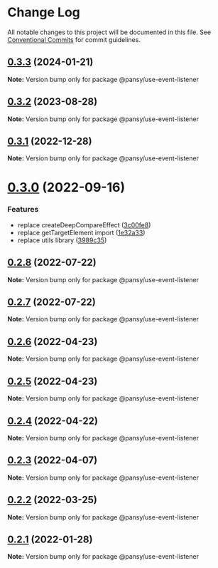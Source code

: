 # Change Log

All notable changes to this project will be documented in this file.
See [Conventional Commits](https://conventionalcommits.org) for commit guidelines.

## [0.3.3](https://github.com/pansyjs/react-hooks/compare/@pansy/use-event-listener@0.3.2...@pansy/use-event-listener@0.3.3) (2024-01-21)

**Note:** Version bump only for package @pansy/use-event-listener





## [0.3.2](https://github.com/pansyjs/react-hooks/compare/@pansy/use-event-listener@0.3.1...@pansy/use-event-listener@0.3.2) (2023-08-28)

**Note:** Version bump only for package @pansy/use-event-listener





## [0.3.1](https://github.com/pansyjs/react-hooks/compare/@pansy/use-event-listener@0.3.0...@pansy/use-event-listener@0.3.1) (2022-12-28)

**Note:** Version bump only for package @pansy/use-event-listener





# [0.3.0](https://github.com/pansyjs/react-hooks/compare/@pansy/use-event-listener@0.2.8...@pansy/use-event-listener@0.3.0) (2022-09-16)


### Features

* replace createDeepCompareEffect ([3c00fe8](https://github.com/pansyjs/react-hooks/commit/3c00fe8a33cac410f0c3d245e84027ca01431943))
* replace getTargetElement import ([1e32a33](https://github.com/pansyjs/react-hooks/commit/1e32a33d9c47c69ea328e9556b97fee6110dcfaa))
* replace utils library ([3989c35](https://github.com/pansyjs/react-hooks/commit/3989c35e2bb5bf96f538e1b2c78aa306c63541e3))





## [0.2.8](https://github.com/pansyjs/react-hooks/compare/@pansy/use-event-listener@0.2.7...@pansy/use-event-listener@0.2.8) (2022-07-22)

**Note:** Version bump only for package @pansy/use-event-listener





## [0.2.7](https://github.com/pansyjs/react-hooks/compare/@pansy/use-event-listener@0.2.6...@pansy/use-event-listener@0.2.7) (2022-07-22)

**Note:** Version bump only for package @pansy/use-event-listener





## [0.2.6](https://github.com/pansyjs/react-hooks/compare/@pansy/use-event-listener@0.2.5...@pansy/use-event-listener@0.2.6) (2022-04-23)

**Note:** Version bump only for package @pansy/use-event-listener





## [0.2.5](https://github.com/pansyjs/react-hooks/compare/@pansy/use-event-listener@0.2.4...@pansy/use-event-listener@0.2.5) (2022-04-23)

**Note:** Version bump only for package @pansy/use-event-listener





## [0.2.4](https://github.com/pansyjs/react-hooks/compare/@pansy/use-event-listener@0.2.3...@pansy/use-event-listener@0.2.4) (2022-04-22)

**Note:** Version bump only for package @pansy/use-event-listener





## [0.2.3](https://github.com/pansyjs/react-hooks/compare/@pansy/use-event-listener@0.2.2...@pansy/use-event-listener@0.2.3) (2022-04-07)

**Note:** Version bump only for package @pansy/use-event-listener





## [0.2.2](https://github.com/pansyjs/react-hooks/compare/@pansy/use-event-listener@0.2.1...@pansy/use-event-listener@0.2.2) (2022-03-25)

**Note:** Version bump only for package @pansy/use-event-listener





## [0.2.1](https://github.com/pansyjs/react-hooks/compare/@pansy/use-event-listener@0.2.0...@pansy/use-event-listener@0.2.1) (2022-01-28)

**Note:** Version bump only for package @pansy/use-event-listener
